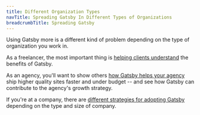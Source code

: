 ```yaml
---
title: Different Organization Types
navTitle: Spreading Gatsby In Different Types of Organizations
breadcrumbTitle: Spreading Gatsby
---
```


Using Gatsby more is a different kind of problem depending on the type of organization you work in.

As a freelancer, the most important thing is [helping clients understand](/docs/winning-over-clients) the benefits of Gatsby.

As an agency, you'll want to show others [how Gatsby helps your agency](/docs/gatsby-for-agencies) ship higher quality sites faster and under budget -- and see how Gatsby can contribute to the agency's growth strategy.

If you're at a company, there are [different strategies for adopting Gatsby](/docs/gatsby-for-companies) depending on the type and size of company.

<GuideList slug={props.slug} />
